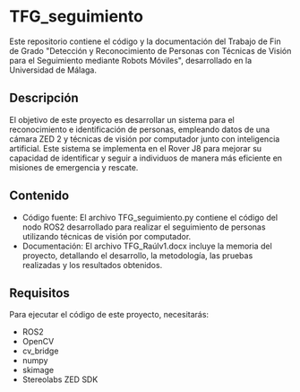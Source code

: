 # TFG_seguimiento
Este repositorio contiene el código y la documentación del Trabajo de Fin de Grado "Detección y Reconocimiento de Personas con Técnicas de Visión para el Seguimiento mediante Robots Móviles", desarrollado en la Universidad de Málaga.

## Descripción
El objetivo de este proyecto es desarrollar un sistema para el reconocimiento e identificación de personas, empleando datos de una cámara ZED 2 y técnicas de visión por computador junto con inteligencia artificial. Este sistema se implementa en el Rover J8 para mejorar su capacidad de identificar y seguir a individuos de manera más eficiente en misiones de emergencia y rescate.

## Contenido
* Código fuente: El archivo TFG_seguimiento.py contiene el código del nodo ROS2 desarrollado para realizar el seguimiento de personas utilizando técnicas de visión por computador.
* Documentación: El archivo TFG_Raúlv1.docx incluye la memoria del proyecto, detallando el desarrollo, la metodología, las pruebas realizadas y los resultados obtenidos.

## Requisitos
Para ejecutar el código de este proyecto, necesitarás:

+ ROS2 
+ OpenCV
+ cv_bridge
+ numpy
+ skimage
+ Stereolabs ZED SDK
